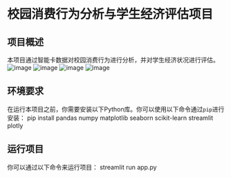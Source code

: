 # 校园消费行为分析与学生经济评估项目

## 项目概述
本项目通过智能卡数据对校园消费行为进行分析，并对学生经济状况进行评估。
![image](https://github.com/user-attachments/assets/084bbcc2-d943-443b-a0f3-e435127e4d3d)
![image](https://github.com/user-attachments/assets/55f0f32c-c54b-4a36-9c05-80e03acc16cf)
![image](https://github.com/user-attachments/assets/f20fec72-8d58-4fce-bf96-619f2d4ee837)
![image](https://github.com/user-attachments/assets/3fa8f6b2-0a08-4773-8a81-968c0c04a8a4)

## 环境要求
在运行本项目之前，你需要安装以下Python库。你可以使用以下命令通过`pip`进行安装：
pip install pandas numpy matplotlib seaborn scikit-learn streamlit plotly

## 运行项目
你可以通过以下命令来运行项目：
streamlit run app.py
